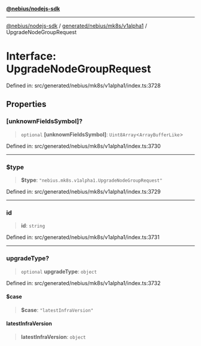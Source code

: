 [**@nebius/nodejs-sdk**](../../../../../README.md)

***

[@nebius/nodejs-sdk](../../../../../README.md) / [generated/nebius/mk8s/v1alpha1](../README.md) / UpgradeNodeGroupRequest

# Interface: UpgradeNodeGroupRequest

Defined in: src/generated/nebius/mk8s/v1alpha1/index.ts:3728

## Properties

### \[unknownFieldsSymbol\]?

> `optional` **\[unknownFieldsSymbol\]**: `Uint8Array`\<`ArrayBufferLike`\>

Defined in: src/generated/nebius/mk8s/v1alpha1/index.ts:3730

***

### $type

> **$type**: `"nebius.mk8s.v1alpha1.UpgradeNodeGroupRequest"`

Defined in: src/generated/nebius/mk8s/v1alpha1/index.ts:3729

***

### id

> **id**: `string`

Defined in: src/generated/nebius/mk8s/v1alpha1/index.ts:3731

***

### upgradeType?

> `optional` **upgradeType**: `object`

Defined in: src/generated/nebius/mk8s/v1alpha1/index.ts:3732

#### $case

> **$case**: `"latestInfraVersion"`

#### latestInfraVersion

> **latestInfraVersion**: `object`
